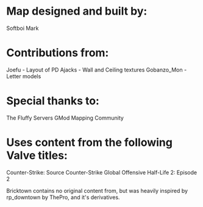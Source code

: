 # Map designed and built by:
Softboi Mark

# Contributions from:
Joefu - Layout of PD
Ajacks - Wall and Ceiling textures
Gobanzo_Mon - Letter models

# Special thanks to:
The Fluffy Servers GMod Mapping Community

# Uses content from the following Valve titles:
Counter-Strike: Source
Counter-Strike Global Offensive
Half-Life 2: Episode 2

Bricktown contains no original content from, but was heavily inspired by rp_downtown by ThePro, and it's derivatives.
